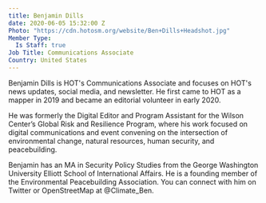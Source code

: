 ```yaml
---
title: Benjamin Dills
date: 2020-06-05 15:32:00 Z
Photo: "https://cdn.hotosm.org/website/Ben+Dills+Headshot.jpg"
Member Type:
  Is Staff: true
Job Title: Communications Associate
Country: United States
---
```


Benjamin Dills is HOT's Communications Associate and focuses on HOT's news updates, social media, and newsletter. He first came to HOT as a mapper in 2019 and became an editorial volunteer in early 2020.

He was formerly the Digital Editor and Program Assistant for the Wilson Center’s Global Risk and Resilience Program, where his work focused on digital communications and event convening on the intersection of environmental change, natural resources, human security, and peacebuilding.

Benjamin has an MA in Security Policy Studies from the George Washington University Elliott School of International Affairs. He is a founding member of the Environmental Peacebuilding Association. You can connect with him on Twitter or OpenStreetMap at @Climate_Ben.